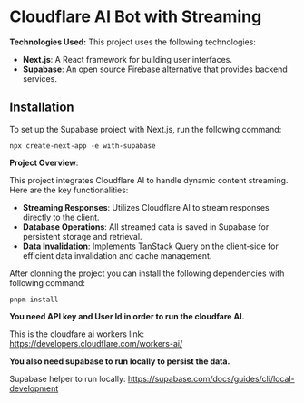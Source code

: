 # Cloudflare AI Bot with Streaming

**Technologies Used:**
This project uses the following technologies:

- **Next.js**: A React framework for building user interfaces.
- **Supabase**: An open source Firebase alternative that provides backend services.

## Installation
To set up the Supabase project with Next.js, run the following command:

```
npx create-next-app -e with-supabase
```

**Project Overview**:

This project integrates Cloudflare AI to handle dynamic content streaming. Here are the key functionalities:

- **Streaming Responses**: Utilizes Cloudflare AI to stream responses directly to the client.
- **Database Operations**: All streamed data is saved in Supabase for persistent storage and retrieval.
- **Data Invalidation**: Implements TanStack Query on the client-side for efficient data invalidation and cache management.

After clonning the project you can install the following dependencies with following command: 

```
pnpm install
```
**You need API key and User Id in order to run the cloudfare AI.**

This is the cloudfare ai workers link: https://developers.cloudflare.com/workers-ai/

**You also need supabase to run locally to persist the data.**

Supabase helper to run locally: https://supabase.com/docs/guides/cli/local-development
